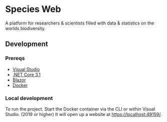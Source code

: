 # Species Web

A platform for researchers & scientists filled with data & statistics on the worlds biodiversity.

## Development

### Prereqs

- [Visual Studio](https://visualstudio.microsoft.com/)
- [.NET Core 3.1](https://dotnet.microsoft.com/download/dotnet/3.1)
- [Blazor](https://dotnet.microsoft.com/apps/aspnet/web-apps/blazor)
- [Docker](https://www.docker.com/)

### Local development

To run the project. Start the Docker container via the CLI or within Visual Studio. (2019 or higher) It will open up a website at <https://localhost:49159/>.